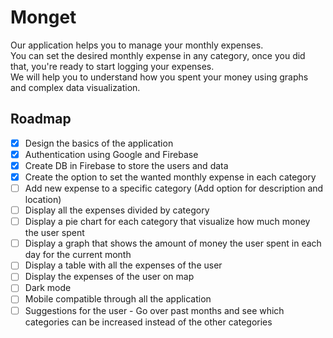 # Monget

Our application helps you to manage your monthly expenses. <br>
You can set the desired monthly expense in any category, once you did that, you're ready to start logging your expenses.<br>
We will help you to understand how you spent your money using graphs and complex data visualization.

## Roadmap

- [x] Design the basics of the application
- [x] Authentication using Google and Firebase
- [x] Create DB in Firebase to store the users and data
- [x] Create the option to set the wanted monthly expense in each category
- [ ] Add new expense to a specific category (Add option for description and location)
- [ ] Display all the expenses divided by category
- [ ] Display a pie chart for each category that visualize how much money the user spent
- [ ] Display a graph that shows the amount of money the user spent in each day for the current month
- [ ] Display a table with all the expenses of the user
- [ ] Display the expenses of the user on map
- [ ] Dark mode
- [ ] Mobile compatible through all the application
- [ ] Suggestions for the user - Go over past months and see which categories can be increased instead of the other categories
